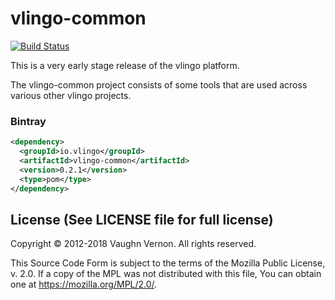 # vlingo-common

[![Build Status](https://travis-ci.org/vlingo/vlingo-common.svg?branch=master)](https://travis-ci.org/vlingo/vlingo-common)

This is a very early stage release of the vlingo platform.

The vlingo-common project consists of some tools that are used across
various other vlingo projects.

### Bintray
```xml
<dependency>
  <groupId>io.vlingo</groupId>
  <artifactId>vlingo-common</artifactId>
  <version>0.2.1</version>
  <type>pom</type>
</dependency>
```

License (See LICENSE file for full license)
-------------------------------------------
Copyright © 2012-2018 Vaughn Vernon. All rights reserved.

This Source Code Form is subject to the terms of the
Mozilla Public License, v. 2.0. If a copy of the MPL
was not distributed with this file, You can obtain
one at https://mozilla.org/MPL/2.0/.